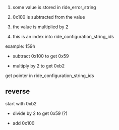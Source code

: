 1. some value is stored in ride_error_string

2. 0x100 is subtracted from the value

3. the value is multiplied by 2

4. this is an index into ride_configuration_string_ids

example: 159h

- subtract 0x100 to get 0x59

- multiply by 2 to get 0xb2

get pointer in ride_configuration_string_ids

## reverse

start with 0xb2

- divide by 2 to get 0x59 (?)

- add 0x100
